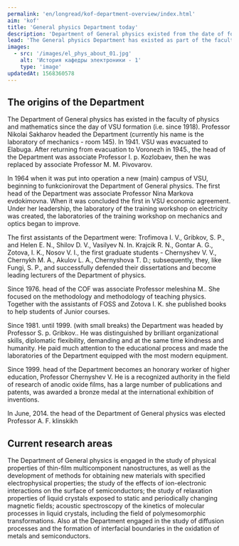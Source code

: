 ```yaml
---
permalink: 'en/longread/kof-department-overview/index.html'
aim: 'kof'
title: 'General physics Department today'
description: 'Department of General physics existed from the date of formation of VSU. The head of the Department was...'
lead: 'The General physics Department has existed as part of the faculty of physics and mathematics since the founding of the FSU (i.e. since 1918). The Department was led by Professor Sakharov, Nikolai Aleksandrovich. In 1941, our University was evacuated to Elabuga. In 1964, when the main building of the VSU was commissioned, the Department of General physics began to function.'
images:
  - src: '/images/el_phys_about_01.jpg'
    alt: 'История кафедры электроники - 1'
    type: 'image'
updatedAt: 1568360578
---
```

The origins of the Department
-----------------------------

The Department of General physics has existed in the faculty of physics and mathematics since the day of VSU formation (i.e. since 1918). Professor Nikolai Sakharov headed the Department (currently his name is the laboratory of mechanics - room 145). In 1941. VSU was evacuated to Elabuga. After returning from evacuation to Voronezh in 1945., the head of the Department was associate Professor I. p. Kozlobaev, then he was replaced by associate Professor M. M. Pivovarov.

In 1964 when it was put into operation a new (main) campus of VSU, beginning to funkcionirovat the Department of General physics. The first head of the Department was associate Professor Nina Markova evdokimovna. When it was concluded the first in VSU economic agreement. Under her leadership, the laboratory of the training workshop on electricity was created, the laboratories of the training workshop on mechanics and optics began to improve.

The first assistants of the Department were: Trofimova I. V., Gribkov, S. P., and Helen E. N., Shilov D. V., Vasilyev N. In. Krajcik R. N., Gontar A. G., Zotova, I. K., Nosov V. I., the first graduate students - Chernyshev V. V., Chernykh M. A., Akulov L. A., Chernyshova T. D.; subsequently, they, like Fungi, S. P., and successfully defended their dissertations and become leading lecturers of the Department of physics.

Since 1976. head of the COF was associate Professor meleshina M.. She focused on the methodology and methodology of teaching physics. Together with the assistants of FOSS and Zotova I. K. she published books to help students of Junior courses.

Since 1981. until 1999. (with small breaks) the Department was headed by Professor S. p. Gribkov.. He was distinguished by brilliant organizational skills, diplomatic flexibility, demanding and at the same time kindness and humanity. He paid much attention to the educational process and made the laboratories of the Department equipped with the most modern equipment.

Since 1999. head of the Department becomes an honorary worker of higher education, Professor Chernyshev V. He is a recognized authority in the field of research of anodic oxide films, has a large number of publications and patents, was awarded a bronze medal at the international exhibition of inventions.

In June, 2014. the head of the Department of General physics was elected Professor A. F. klinskikh

Current research areas
----------------------

The Department of General physics is engaged in the study of physical properties of thin-film multicomponent nanostructures, as well as the development of methods for obtaining new materials with specified electrophysical properties; the study of the effects of ion-electronic interactions on the surface of semiconductors; the study of relaxation properties of liquid crystals exposed to static and periodically changing magnetic fields; acoustic spectroscopy of the kinetics of molecular processes in liquid crystals, including the field of polymesomorphic transformations. Also at the Department engaged in the study of diffusion processes and the formation of interfacial boundaries in the oxidation of metals and semiconductors.

